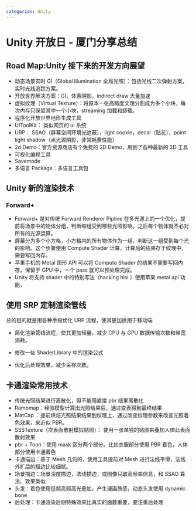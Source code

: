 ```yaml
---
categories: Unity
---
```




# Unity 开放日 - 厦门分享总结

## Road Map:Unity 接下来的开发方向展望

- 动态场景实时 GI（Global illumination 全局光照）：包括光线二次弹射方案，实时光线追踪方案。
- 开放世界解决方案：GI，体素阴影，indirect draw 大量加速
- 虚拟纹理（Virtual Texture）：将原本一张高精度文理分割成为多个小块，每次内存只保留其中一个小块，streaming 加载和卸载。
- 程序化开放世界地形生成工具
- UIToolKit： 类似网页的 ui 系统
- URP： SSAO（屏幕空间环境光遮蔽），light cookie，decal（贴花），point light shadow（点光源阴影，非常耗费性能）
- 2d Demo：官方资源商店有个免费的 2D Demo，用到了各种最新的 2D 工具
- 可视化编程工具
- Savemode
- 多语言 Package：多语言工具包

## Unity 新的渲染技术

### Forward+

- Forward+ 是对传统 Forward Renderer Pipline 在多光源上的一个优化，提前将场景中的物体分组，判断每组受到哪些光照影响，之后每个物体就不必对所有的光源运算。
- 屏幕分为多个小方格，小方格内的所有物体作为一组，判断这一组受到每个光的影响。这个步骤使用 Compute Shader 计算，计算后的结果存于纹理中，需要写回内存。
- 苹果手机的 Metal 图形 API 可以将 Compute Shader 的结果不需要写回内存，保留于 GPU 中，一个 pass 就可以预处理完成。
- Unity 将支持 shader 中的特别写法（hacking hlsl ）使用苹果 metal api 功能，

## 使用 SRP 定制渲染管线

总的目的就是用各种手段优化 URP 流程，使其更加适用于移动端

- 简化渲染管线流程，使其更加轻量。减少 CPU 与 GPU 数据传输次数和带宽消耗。
- 修改一些 ShaderLibrary 中的渲染公式

- 优化后处理效果，减少采样次数。

## 卡通渲染常用技术

- 传统光照结果进行离散化，但不能用直接 pbr 结果离散化
- Rampmap：经验模型计算出光照结果后，通过查表得到最终结果
- MatCap ：提前烘焙光照结果结果到纹理上，通过改变纹理参数来改变光照着色效果，来近似 PBR。
- SSSTexture（次表面散射模拟贴图）： 使用一张单独的贴图来叠加人体此表面散射效果
- pbr + Toon：使用 mask 区分两个部分。比如衣服部分使用 PBR 着色，人体部分使用卡通着色
- 卡通描边：基于 Mesh 几何的，使用工具提前对 Mesh 进行法线平滑，法线外扩后的描边比较细腻。
- 场景描边：场景深度描边，法线描边，或图像只取高频率信息，和 SSAO 算法、效果类似
- 头发：着色使用低频高频高光叠加，产生漫画质感，动态头发使用 dynamic bone
- 后处理：卡通渲染后期特殊效果比真实的面数重要，要注重后处理

